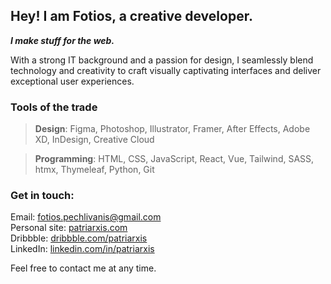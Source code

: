 ## Hey! I am Fotios, a creative developer.
***I make stuff for the web.***

With a strong IT background and a passion for design, I seamlessly blend technology and creativity to craft visually captivating interfaces and deliver exceptional user experiences.

### Tools of the trade
> **Design**:
> Figma, Photoshop, Illustrator, Framer, After Effects, Adobe XD, InDesign, Creative Cloud  

> **Programming**:
> HTML, CSS, JavaScript, React, Vue, Tailwind, SASS, htmx, Thymeleaf, Python, Git

### Get in touch:
Email: fotios.pechlivanis@gmail.com  
Personal site: [patriarxis.com](https://patriarxis.com)  
Dribbble: [dribbble.com/patriarxis](https://dribbble.com/patriarxis)  
LinkedIn: [linkedin.com/in/patriarxis](https://linkedin.com/in/patriarxis)  

Feel free to contact me at any time.

